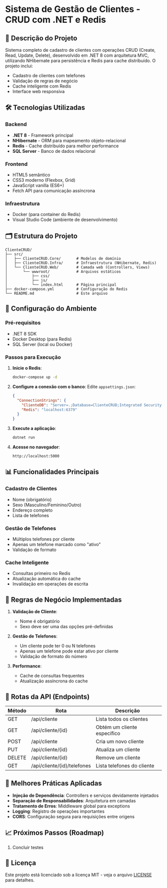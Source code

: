 # Sistema de Gestão de Clientes - CRUD com .NET e Redis

## 📝 Descrição do Projeto

Sistema completo de cadastro de clientes com operações CRUD (Create, Read, Update, Delete), desenvolvido em .NET 8 com arquitetura MVC, utilizando NHibernate para persistência e Redis para cache distribuído. O projeto inclui:

- Cadastro de clientes com telefones
- Validação de regras de negócio
- Cache inteligente com Redis
- Interface web responsiva

## 🛠️ Tecnologias Utilizadas

### Backend
- **.NET 8** - Framework principal
- **NHibernate** - ORM para mapeamento objeto-relacional
- **Redis** - Cache distribuído para melhor performance
- **SQL Server** - Banco de dados relacional

### Frontend
- HTML5 semântico
- CSS3 moderno (Flexbox, Grid)
- JavaScript vanilla (ES6+)
- Fetch API para comunicação assíncrona

### Infraestrutura
- Docker (para container do Redis)
- Visual Studio Code (ambiente de desenvolvimento)

## 🗂️ Estrutura do Projeto

```
ClienteCRUD/
├── src/
│   ├── ClienteCRUD.Core/       # Modelos de domínio
│   ├── ClienteCRUD.Infra/      # Infraestrutura (NHibernate, Redis)
│   └── ClienteCRUD.Web/        # Camada web (Controllers, Views)
│       └── wwwroot/            # Arquivos estáticos
│           ├── css/
│           ├── js/
│           └── index.html      # Página principal
├── docker-compose.yml          # Configuração do Redis
└── README.md                   # Este arquivo
```

## 🔧 Configuração do Ambiente

### Pré-requisitos
- .NET 8 SDK
- Docker Desktop (para Redis)
- SQL Server (local ou Docker)

### Passos para Execução

1. **Inicie o Redis**:
   ```bash
   docker-compose up -d
   ```

2. **Configure a conexão com o banco**:
   Edite `appsettings.json`:
   ```json
   {
     "ConnectionStrings": {
       "ClienteDB": "Server=.;Database=ClienteCRUD;Integrated Security=true;",
       "Redis": "localhost:6379"
     }
   }
   ```

3. **Execute a aplicação**:
   ```bash
   dotnet run
   ```

4. **Acesse no navegador**:
   ```
   http://localhost:5000
   ```

## 📊 Funcionalidades Principais

### Cadastro de Clientes
- Nome (obrigatório)
- Sexo (Masculino/Feminino/Outro)
- Endereço completo
- Lista de telefones

### Gestão de Telefones
- Múltiplos telefones por cliente
- Apenas um telefone marcado como "ativo"
- Validação de formato

### Cache Inteligente
- Consultas primeiro no Redis
- Atualização automática do cache
- Invalidação em operações de escrita

## 🎯 Regras de Negócio Implementadas

1. **Validação de Cliente**:
   - Nome é obrigatório
   - Sexo deve ser uma das opções pré-definidas

2. **Gestão de Telefones**:
   - Um cliente pode ter 0 ou N telefones
   - Apenas um telefone pode estar ativo por cliente
   - Validação de formato do número

3. **Performance**:
   - Cache de consultas frequentes
   - Atualização assíncrona do cache

## 🚀 Rotas da API (Endpoints)

| Método | Rota                | Descrição                     |
|--------|---------------------|-------------------------------|
| GET    | /api/cliente        | Lista todos os clientes       |
| GET    | /api/cliente/{id}   | Obtém um cliente específico   |
| POST   | /api/cliente        | Cria um novo cliente          |
| PUT    | /api/cliente/{id}   | Atualiza um cliente           |
| DELETE | /api/cliente/{id}   | Remove um cliente             |
| GET    | /api/cliente/{id}/telefones | Lista telefones do cliente |

## 📌 Melhores Práticas Aplicadas

- **Injeção de Dependência**: Controllers e serviços devidamente injetados
- **Separação de Responsabilidades**: Arquitetura em camadas
- **Tratamento de Erros**: Middleware global para exceptions
- **Logging**: Registro de operações importantes
- **CORS**: Configuração segura para requisições entre origens

## 📈 Próximos Passos (Roadmap)

1. Concluir testes

## 📄 Licença

Este projeto está licenciado sob a licença MIT - veja o arquivo [LICENSE](LICENSE) para detalhes.
``` 
